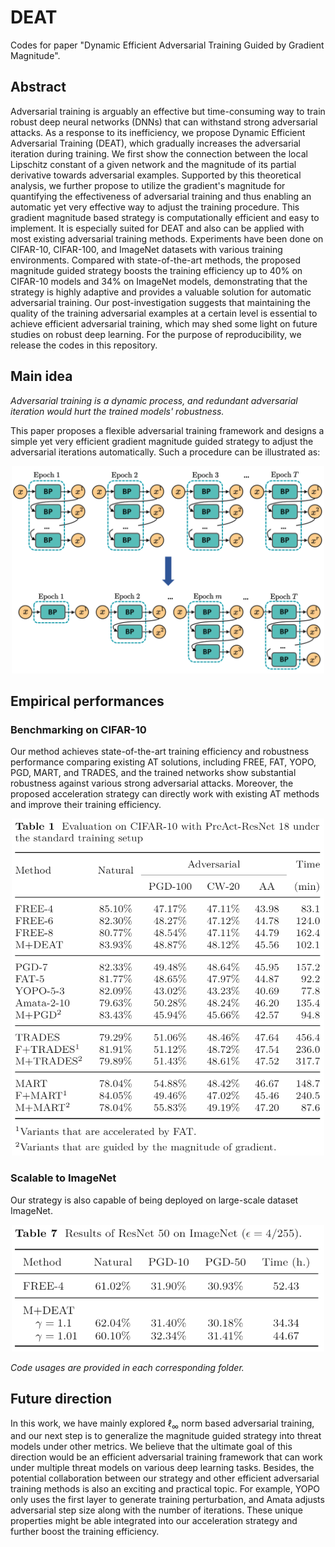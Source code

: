 # DEAT
Codes for paper "Dynamic Efficient Adversarial Training Guided by Gradient Magnitude".

## Abstract
Adversarial training is arguably an effective but time-consuming way to train robust deep neural networks (DNNs) that can withstand strong adversarial attacks.
As a response to its inefficiency, we propose Dynamic Efficient Adversarial Training (DEAT), which gradually increases the adversarial iteration during training.
We first show the connection between the local Lipschitz constant of a given network and the magnitude of its partial derivative towards adversarial examples. 
Supported by this theoretical analysis, we further propose to utilize the gradient's magnitude for quantifying the effectiveness of adversarial training and thus enabling an automatic yet very effective way to adjust the training procedure.
This gradient magnitude based strategy is computationally efficient and easy to implement.
It is especially suited for DEAT and also can be applied with most existing adversarial training methods.
Experiments have been done on CIFAR-10, CIFAR-100, and ImageNet datasets with various training environments.
Compared with state-of-the-art methods, the proposed magnitude guided strategy boosts the training efficiency up to 40\% on CIFAR-10 models and 34\% on ImageNet models, demonstrating that the strategy is highly adaptive and provides a valuable solution for automatic adversarial training.
Our post-investigation suggests that maintaining the quality of the training adversarial examples at a certain level is essential to achieve efficient adversarial training, which may shed some light on future studies on robust deep learning.
For the purpose of reproducibility, we release the codes in this repository.

## Main idea

*Adversarial training is a dynamic process, and redundant adversarial iteration would hurt the trained models' robustness.*

This paper proposes a flexible adversarial training framework and designs a simple yet very efficient gradient magnitude guided strategy to adjust the adversarial iterations automatically. 
Such a procedure can be illustrated as:

<p align="center">
    <img src="figs/fig1.png" width="500"\>
</p>


## Empirical performances

### Benchmarking on CIFAR-10

Our method achieves state-of-the-art training efficiency and robustness performance comparing existing AT solutions, including FREE, FAT, YOPO, PGD, MART, and TRADES, and the trained networks show substantial robustness against various strong adversarial attacks. 
Moreover, the proposed acceleration strategy can directly work with existing AT methods and improve their training efficiency.

<p align="center">
    <img src="figs/tab1.png" width="500"\>
</p>



### Scalable to ImageNet

Our strategy is also capable of being deployed on large-scale dataset ImageNet.


<p align="center">
    <img src="figs/tab2.png" width="500"\>
</p>

*Code usages are provided in each corresponding folder.*

## Future direction
In this work, we have mainly explored $\ell_\infty$ norm based adversarial training, and our next step is to generalize the magnitude guided strategy into threat models under other metrics.
We believe that the ultimate goal of this direction would be an efficient adversarial training framework that can work under multiple threat models on various deep learning tasks.
Besides, the potential collaboration between our strategy and other efficient adversarial training methods is also an exciting and practical topic.
For example, YOPO only uses the first layer to generate training perturbation, and Amata adjusts adversarial step size along with the number of iterations.
These unique properties might be able integrated into our acceleration strategy and further boost the training efficiency.
